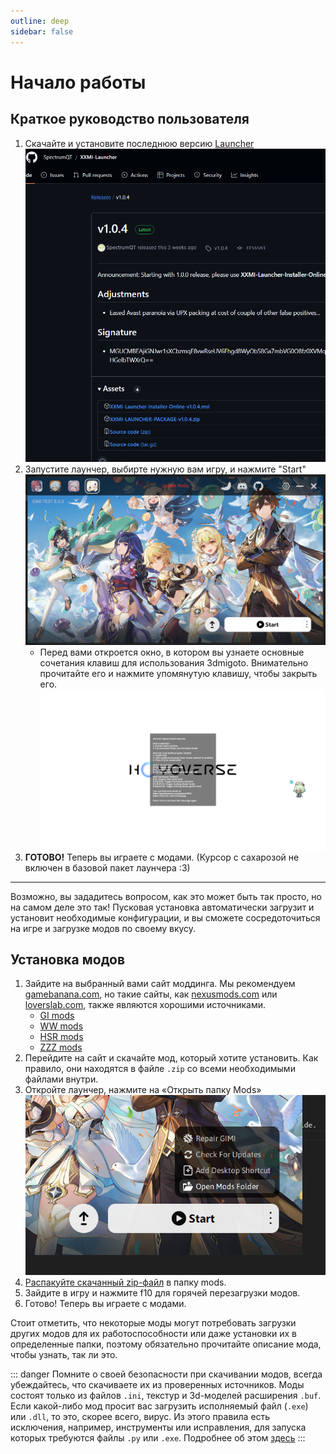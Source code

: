 ```yaml
---
outline: deep
sidebar: false
---
```

# Начало работы

## Краткое руководство пользователя

1. Скачайте и установите последнюю версию [Launcher](https://github.com/SpectrumQT/XXMI-Launcher/releases/latest) 
![downloadlauncher](./img/downloadlauncher.png)
2. Запустите лаунчер, выбирте нужную вам игру, и нажмите "Start"
![Start](./img/start.png)
    - Перед вами откроется окно, в котором вы узнаете основные сочетания клавиш для использования 3dmigoto. Внимательно прочитайте его и нажмите упомянутую клавишу, чтобы закрыть его.
    ![firstscreen](./img/firstscreen.png)
3. **ГОТОВО!** Теперь вы играете с модами. (Курсор c сахарозой не включен в базовой пакет лаунчера :3)

---
Возможно, вы зададитесь вопросом, как это может быть так просто, но на самом деле это так! Пусковая установка автоматически загрузит и установит необходимые конфигурации, и вы сможете сосредоточиться на игре и загрузке модов по своему вкусу.

## Установка модов

1. Зайдите на выбранный вами сайт моддинга. Мы рекомендуем [gamebanana.com](https://gamebanana.com), но такие сайты, как [nexusmods.com](https://nexusmods.com) или [loverslab.com](https://loverslab.com), также являются хорошими источниками.
    - [GI mods](https://gamebanana.com/mods/1)
    - [WW mods](https://gamebanana.com/mods/1)
    - [HSR mods](https://gamebanana.com/mods/1)
    - [ZZZ mods](https://gamebanana.com/mods/1)
2. Перейдите на сайт и скачайте мод, который хотите установить. Как правило, они находятся в файле `.zip` со всеми необходимыми файлами внутри.
3. Откройте лаунчер, нажмите на «Открыть папку Mods»
![Открыть папку Mods](./img/openmodsfolder.png)
4. [Распакуйте скачанный zip-файл](www.google.com/search?q=как+распаковать+.zip+архив) в папку mods.
5. Зайдите в игру и нажмите f10 для горячей перезагрузки модов.
6. Готово! Теперь вы играете с модами.

Стоит отметить, что некоторые моды могут потребовать загрузки других модов для их работоспособности или даже установки их в определенные папки, поэтому обязательно прочитайте описание мода, чтобы узнать, так ли это.

::: danger
Помните о своей безопасности при скачивании модов, всегда убеждайтесь, что скачиваете их из проверенных источников. Моды состоят только из файлов `.ini`, текстур и 3d-моделей расширения `.buf`. Если какой-либо мод просит вас загрузить исполняемый файл (`.exe`) или `.dll`, то это, скорее всего, вирус. Из этого правила есть исключения, например, инструменты или исправления, для запуска которых требуются файлы `.py` или `.exe`. Подробнее об этом [здесь](#fixing-mods)
:::
